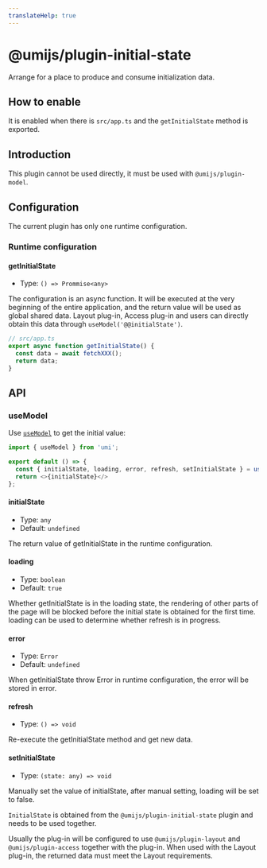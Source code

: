 ```yaml
---
translateHelp: true
---
```


# @umijs/plugin-initial-state

Arrange for a place to produce and consume initialization data.

## How to enable

It is enabled when there is `src/app.ts` and the `getInitialState` method is exported.

## Introduction

This plugin cannot be used directly, it must be used with `@umijs/plugin-model`.

## Configuration

The current plugin has only one runtime configuration.

### Runtime configuration

#### getInitialState

* Type: `() => Prommise<any>`

The configuration is an async function. It will be executed at the very beginning of the entire application, and the return value will be used as global shared data. Layout plug-in, Access plug-in and users can directly obtain this data through `useModel('@@initialState')`.

```typescript
// src/app.ts
export async function getInitialState() {
  const data = await fetchXXX();
  return data;
}
```

## API

### useModel

Use [`useModel`](./plugin-model) to get the initial value:

```js
import { useModel } from 'umi';

export default () => {
  const { initialState, loading, error, refresh, setInitialState } = useModel('@@initialState');
  return <>{initialState}</>
};
```

#### initialState

* Type: `any`
* Default: `undefined`

The return value of getInitialState in the runtime configuration.

#### loading

* Type: `boolean`
* Default: `true`

Whether getInitialState is in the loading state, the rendering of other parts of the page will be blocked before the initial state is obtained for the first time. loading can be used to determine whether refresh is in progress.

#### error

* Type: `Error`
* Default: `undefined`

When getInitialState throw Error in runtime configuration, the error will be stored in error.

#### refresh

* Type: `() => void`

Re-execute the getInitialState method and get new data.

#### setInitialState

* Type: `(state: any) => void`

Manually set the value of initialState, after manual setting, loading will be set to false.

`InitialState` is obtained from the `@umijs/plugin-initial-state` plugin and needs to be used together.

Usually the plug-in will be configured to use `@umijs/plugin-layout` and `@umijs/plugin-access` together with the plug-in. When used with the Layout plug-in, the returned data must meet the Layout requirements.
